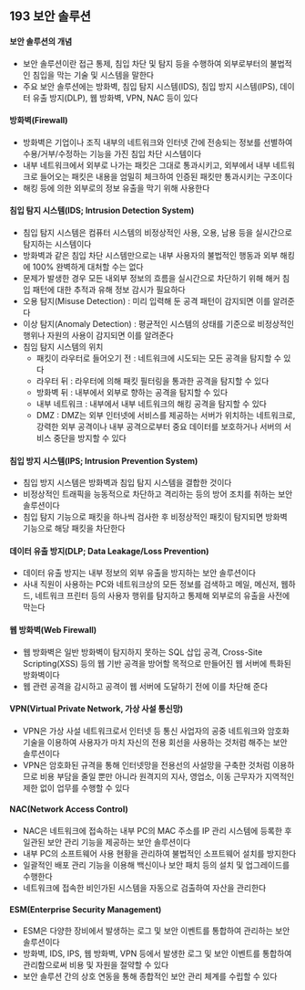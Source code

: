 ## 193 보안 솔루션

#### 보안 솔루션의 개념

- 보안 솔루션이란 접근 통제, 침입 차단 및 탐지 등을 수행하여 외부로부터의 불법적인 침입을 막는 기술 및 시스템을 말한다
- 주요 보안 솔루션에는 방화벽, 침입 탐지 시스템(IDS), 침입 방지 시스템(IPS), 데이터 유출 방지(DLP), 웹 방화벽, VPN, NAC 등이 있다



#### 방화벽(Firewall)

- 방화벽은 기업이나 조직 내부의 네트워크와 인터넷 간에 전송되는 정보를 선별하여 수용/거부/수정하는 기능을 가진 침입 차단 시스템이다
- 내부 네트워크에서 외부로 나가는 패킷은 그대로 통과시키고, 외부에서 내부 네트워크로 들어오는 패킷은 내용을 엄밀히 체크하여 인증된 패킷만 통과시키는 구조이다
- 해킹 등에 의한 외부로의 정보 유출을 막기 위해 사용한다



#### 침입 탐지 시스템(IDS; Intrusion Detection System)

- 침입 탐지 시스템은 컴퓨터 시스템의 비정상적인 사용, 오용, 남용 등을 실시간으로 탐지하는 시스템이다
- 방화벽과 같은 침입 차단 시스템만으로는 내부 사용자의 불법적인 행동과 외부 해킹에 100% 완벽하게 대처할 수는 없다
- 문제가 발생한 경우 모든 내외부 정보의 흐름을 실시간으로 차단하기 위해 해커 침입 패턴에 대한 추적과 유해 정보 감시가 필요하다
- 오용 탐지(Misuse Detection) : 미리 입력해 둔 공격 패턴이 감지되면 이를 알려준다
- 이상 탐지(Anomaly Detection) : 평균적인 시스템의 상태를 기준으로 비정상적인 행위나 자원의 사용이 감지되면 이를 알려준다
- 침임 탐지 시스템의 위치
  - 패킷이 라우터로 들어오기 전 : 네트워크에 시도되는 모든 공격을 탐지할 수 있다
  - 라우터 뒤 : 라우터에 의해 패킷 필터링을 통과한 공격을 탐지할 수 있다
  - 방화벽 뒤 : 내부에서 외부로 향하는 공격을 탐지할 수 있다
  - 내부 네트워크 : 내부에서 내부 네트워크의 해킹 공격을 탐지할 수 있다
  - DMZ : DMZ는 외부 인터넷에 서비스를 제공하는 서버가 위치하는 네트워크로, 강력한 외부 공격이나 내부 공격으로부터 중요 데이터를 보호하거나 서버의 서비스 중단을 방지할 수 있다



#### 침입 방지 시스템(IPS; Intrusion Prevention System)

- 침입 방지 시스템은 방화벽과 침입 탐지 시스템을 결합한 것이다
- 비정상적인 트래픽을 능동적으로 차단하고 격리하는 등의 방어 조치를 취하는 보안 솔루션이다
- 침입 탐지 기능으로 패킷을 하나씩 검사한 후 비정상적인 패킷이 탐지되면 방화벽 기능으로 해당 패킷을 차단한다



#### 데이터 유출 방지(DLP; Data Leakage/Loss Prevention)

- 데이터 유출 방지는 내부 정보의 외부 유출을 방지하는 보안 솔루션이다
- 사내 직원이 사용하는 PC와 네트워크상의 모든 정보를 검색하고 메일, 메신저, 웹하드, 네트워크 프린터 등의 사용자 행위를 탐지하고 통제해 외부로의 유출을 사전에 막는다



#### 웹 방화벽(Web Firewall)

- 웹 방화벽은 일반 방화벽이 탐지하지 못하는 SQL 삽입 공격, Cross-Site Scripting(XSS) 등의 웹 기반 공격을 방어할 목적으로 만들어진 웹 서버에 특화된 방화벽이다
- 웹 관련 공격을 감시하고 공격이 웹 서버에 도달하기 전에 이를 차단해 준다



#### VPN(Virtual Private Network, 가상 사설 통신망)

- VPN은 가상 사설 네트워크로서 인터넷 등 통신 사업자의 공중 네트워크와 암호화 기술을 이용하여 사용자가 마치 자신의 전용 회선을 사용하는 것처럼 해주는 보안 솔루션이다
- VPN은 암호화된 규격을 통해 인터넷망을 전용선의 사설망을 구축한 것처럼 이용하므로 비용 부담을 줄일 뿐만 아니라 원격지의 지사, 영업소, 이동 근무자가 지역적인 제한 없이 업무를 수행할 수 있다



#### NAC(Network Access Control)

- NAC은 네트워크에 접속하는 내부 PC의 MAC 주소를 IP 관리 시스템에 등록한 후 일관된 보안 관리 기능을 제공하는 보안 솔루션이다
- 내부 PC의 소프트웨어 사용 현황을 관리하여 불법적인 소프트웨어 설치를 방지한다
- 일괄적인 배포 관리 기능을 이용해 백신이나 보안 패치 등의 설치 및 업그레이드를 수행한다
- 네트워크에 접속한 비인가된 시스템을 자동으로 검출하여 자산을 관리한다



#### ESM(Enterprise Security Management)

- ESM은 다양한 장비에서 발생하는 로그 및 보안 이벤트를 통합하여 관리하는 보안 솔루션이다
- 방화벽, IDS, IPS, 웹 방화벽, VPN 등에서 발생한 로그 및 보안 이벤트를 통합하여 관리함으로써 비용 및 자원을 절약할 수 있다
- 보안 솔루션 간의 상호 연동을 통해 종합적인 보안 관리 체계를 수립할 수 있다